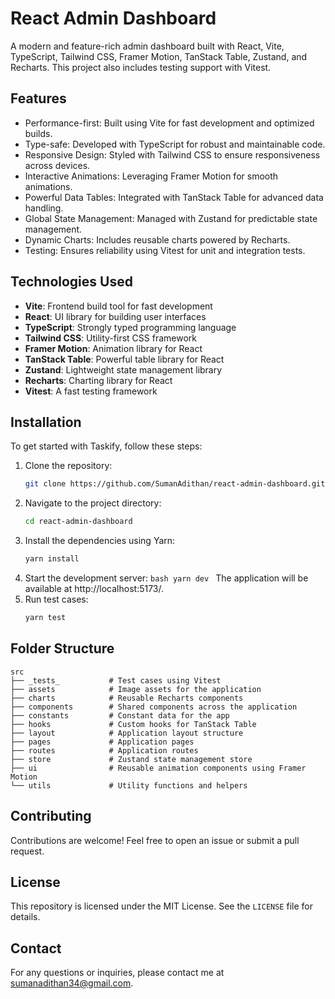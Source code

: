 # React Admin Dashboard

A modern and feature-rich admin dashboard built with React, Vite, TypeScript, Tailwind CSS, Framer Motion, TanStack Table, Zustand, and Recharts. This project also includes testing support with Vitest.

## Features

-   Performance-first: Built using Vite for fast development and optimized builds.
-   Type-safe: Developed with TypeScript for robust and maintainable code.
-   Responsive Design: Styled with Tailwind CSS to ensure responsiveness across devices.
-   Interactive Animations: Leveraging Framer Motion for smooth animations.
-   Powerful Data Tables: Integrated with TanStack Table for advanced data handling.
-   Global State Management: Managed with Zustand for predictable state management.
-   Dynamic Charts: Includes reusable charts powered by Recharts.
-   Testing: Ensures reliability using Vitest for unit and integration tests.

## Technologies Used

-   **Vite**: Frontend build tool for fast development
-   **React**: UI library for building user interfaces
-   **TypeScript**: Strongly typed programming language
-   **Tailwind CSS**: Utility-first CSS framework
-   **Framer Motion**: Animation library for React
-   **TanStack Table**: Powerful table library for React
-   **Zustand**: Lightweight state management library
-   **Recharts**: Charting library for React
-   **Vitest**: A fast testing framework

## Installation

To get started with Taskify, follow these steps:

1. Clone the repository:
    ```bash
    git clone https://github.com/SumanAdithan/react-admin-dashboard.git
    ```
2. Navigate to the project directory:
    ```bash
    cd react-admin-dashboard
    ```
3. Install the dependencies using Yarn:
    ```bash
    yarn install
    ```
4. Start the development server:
   `bash
    yarn dev
    `
   The application will be available at http://localhost:5173/.
5. Run test cases:
    ```bash
    yarn test
    ```

## Folder Structure

```
src
├── _tests_           # Test cases using Vitest
├── assets            # Image assets for the application
├── charts            # Reusable Recharts components
├── components        # Shared components across the application
├── constants         # Constant data for the app
├── hooks             # Custom hooks for TanStack Table
├── layout            # Application layout structure
├── pages             # Application pages
├── routes            # Application routes
├── store             # Zustand state management store
├── ui                # Reusable animation components using Framer Motion
└── utils             # Utility functions and helpers
```

## Contributing

Contributions are welcome! Feel free to open an issue or submit a pull request.

## License

This repository is licensed under the MIT License. See the `LICENSE` file for details.

## Contact

For any questions or inquiries, please contact me at sumanadithan34@gmail.com.
